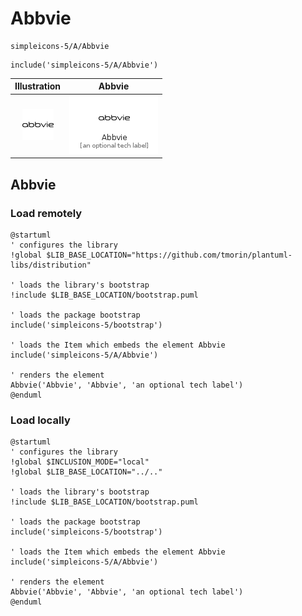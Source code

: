 # Abbvie


```text
simpleicons-5/A/Abbvie
```

```text
include('simpleicons-5/A/Abbvie')
```



| Illustration | Abbvie |
| :---: | :---: |
| ![illustration for Illustration](../../simpleicons-5/A/Abbvie.png) | ![illustration for Abbvie](../../simpleicons-5/A/Abbvie.Local.png) |




## Abbvie

### Load remotely
```plantuml
@startuml
' configures the library
!global $LIB_BASE_LOCATION="https://github.com/tmorin/plantuml-libs/distribution"

' loads the library's bootstrap
!include $LIB_BASE_LOCATION/bootstrap.puml

' loads the package bootstrap
include('simpleicons-5/bootstrap')

' loads the Item which embeds the element Abbvie
include('simpleicons-5/A/Abbvie')

' renders the element
Abbvie('Abbvie', 'Abbvie', 'an optional tech label')
@enduml
```

### Load locally
```plantuml
@startuml
' configures the library
!global $INCLUSION_MODE="local"
!global $LIB_BASE_LOCATION="../.."

' loads the library's bootstrap
!include $LIB_BASE_LOCATION/bootstrap.puml

' loads the package bootstrap
include('simpleicons-5/bootstrap')

' loads the Item which embeds the element Abbvie
include('simpleicons-5/A/Abbvie')

' renders the element
Abbvie('Abbvie', 'Abbvie', 'an optional tech label')
@enduml
```

